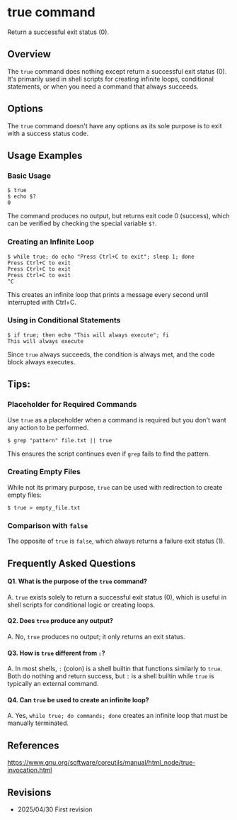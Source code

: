 # true command

Return a successful exit status (0).

## Overview

The `true` command does nothing except return a successful exit status (0). It's primarily used in shell scripts for creating infinite loops, conditional statements, or when you need a command that always succeeds.

## Options

The `true` command doesn't have any options as its sole purpose is to exit with a success status code.

## Usage Examples

### Basic Usage

```console
$ true
$ echo $?
0
```

The command produces no output, but returns exit code 0 (success), which can be verified by checking the special variable `$?`.

### Creating an Infinite Loop

```console
$ while true; do echo "Press Ctrl+C to exit"; sleep 1; done
Press Ctrl+C to exit
Press Ctrl+C to exit
Press Ctrl+C to exit
^C
```

This creates an infinite loop that prints a message every second until interrupted with Ctrl+C.

### Using in Conditional Statements

```console
$ if true; then echo "This will always execute"; fi
This will always execute
```

Since `true` always succeeds, the condition is always met, and the code block always executes.

## Tips:

### Placeholder for Required Commands

Use `true` as a placeholder when a command is required but you don't want any action to be performed.

```console
$ grep "pattern" file.txt || true
```

This ensures the script continues even if `grep` fails to find the pattern.

### Creating Empty Files

While not its primary purpose, `true` can be used with redirection to create empty files:

```console
$ true > empty_file.txt
```

### Comparison with `false`

The opposite of `true` is `false`, which always returns a failure exit status (1).

## Frequently Asked Questions

#### Q1. What is the purpose of the `true` command?
A. `true` exists solely to return a successful exit status (0), which is useful in shell scripts for conditional logic or creating loops.

#### Q2. Does `true` produce any output?
A. No, `true` produces no output; it only returns an exit status.

#### Q3. How is `true` different from `:`?
A. In most shells, `:` (colon) is a shell builtin that functions similarly to `true`. Both do nothing and return success, but `:` is a shell builtin while `true` is typically an external command.

#### Q4. Can `true` be used to create an infinite loop?
A. Yes, `while true; do commands; done` creates an infinite loop that must be manually terminated.

## References

https://www.gnu.org/software/coreutils/manual/html_node/true-invocation.html

## Revisions

- 2025/04/30 First revision